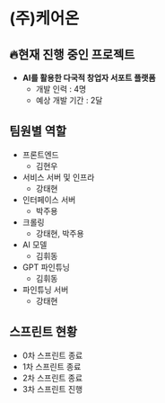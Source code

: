 # (주)케어온

## 🔥현재 진행 중인 프로젝트
* **AI를 활용한 다국적 창업자 서포트 플랫폼**
  * 개발 인력 : 4명
  * 예상 개발 기간 : 2달
 
## 팀원별 역할

* 프론트엔드
  * 김현우
* 서비스 서버 및 인프라
  * 강태현
* 인터페이스 서버
  * 박주용
* 크롤링
  * 강태현, 박주용
* AI 모델
  * 김휘동
* GPT 파인튜닝
  * 김휘동
* 파인튜닝 서버
  * 강태현 

## 스프린트 현황
* 0차 스프린트 종료
* 1차 스프린트 종료
* 2차 스프린트 종료
* 3차 스프린트 진행
